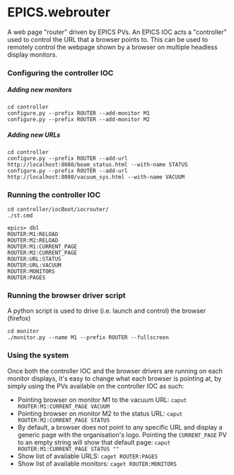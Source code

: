 # EPICS.webrouter
A web page "router" driven by EPICS PVs. An EPICS IOC acts a "controller" used to control the URL that a browser points to. This can be used to remotely control the webpage shown by a browser on multiple headless display monitors.

### Configuring the controller IOC

##### Adding new monitors
```
cd controller
configure.py --prefix ROUTER --add-monitor M1
configure.py --prefix ROUTER --add-monitor M2
```

##### Adding new URLs
```
cd controller
configure.py --prefix ROUTER --add-url http://localhost:8080/beam_status.html --with-name STATUS
configure.py --prefix ROUTER --add-url http://localhost:8080/vacuum_sys.html --with-name VACUUM
```

### Running the controller IOC

```
cd controller/iocBoot/iocrouter/
./st.cmd
```

```
epics> dbl
ROUTER:M1:RELOAD
ROUTER:M2:RELOAD
ROUTER:M1:CURRENT_PAGE
ROUTER:M2:CURRENT_PAGE
ROUTER:URL:STATUS
ROUTER:URL:VACUUM
ROUTER:MONITORS
ROUTER:PAGES
```

### Running the browser driver script

A python script is used to drive (i.e. launch and control) the browser (firefox)

```
cd monitor
./monitor.py --name M1 --prefix ROUTER --fullscreen
```

### Using the system

Once both the controller IOC and the browser drivers are running on each monitor displays, it's easy to change what each browser is pointing at, by simply using the PVs available on the controller IOC as such:

* Pointing browser on monitor M1 to the vacuum URL: ```caput ROUTER:M1:CURRENT_PAGE VACUUM```
* Pointing browser on monitor M2 to the status URL: ```caput ROUTER:M2:CURRENT_PAGE STATUS```
* By default, a browser does not point to any specific URL and display a generic page with the organisation's logo. Pointing the ```CURRENT_PAGE``` PV to an empty string will show that default page: ```caput ROUTER:M1:CURRENT_PAGE STATUS ""```
* Show list of available URLS: ```caget ROUTER:PAGES```
* Show list of available monitors: ```caget ROUTER:MONITORS```


